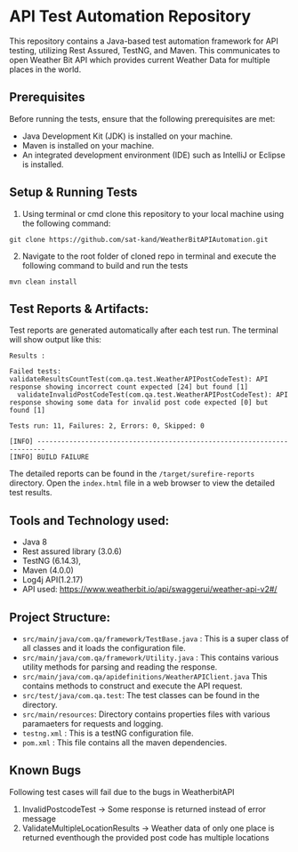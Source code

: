 # API Test Automation Repository

This repository contains a Java-based test automation framework for API testing, utilizing Rest Assured, TestNG, and
Maven.
This communicates to open Weather Bit API which provides current Weather Data for multiple places in the world.

## Prerequisites

Before running the tests, ensure that the following prerequisites are met:

- Java Development Kit (JDK) is installed on your machine.
- Maven is installed on your machine.
- An integrated development environment (IDE) such as IntelliJ or Eclipse is installed.

## Setup & Running Tests

1. Using terminal or cmd clone this repository to your local machine using the following command:

```
git clone https://github.com/sat-kand/WeatherBitAPIAutomation.git
```

2. Navigate to the root folder of cloned repo in terminal and execute the following command to build and run the tests

```
mvn clean install
```

## Test Reports & Artifacts:

Test reports are generated automatically after each test run. The terminal will show output like this:

```shell
Results :

Failed tests: validateResultsCountTest(com.qa.test.WeatherAPIPostCodeTest): API response showing incorrect count expected [24] but found [1]
  validateInvalidPostCodeTest(com.qa.test.WeatherAPIPostCodeTest): API response showing some data for invalid post code expected [0] but found [1]

Tests run: 11, Failures: 2, Errors: 0, Skipped: 0

[INFO] ------------------------------------------------------------------------
[INFO] BUILD FAILURE

```

The detailed reports can be found in the `/target/surefire-reports` directory. Open the `index.html` file in a web
browser to view the detailed test results.

## Tools and Technology used:

- Java 8
- Rest assured library (3.0.6)
- TestNG (6.14.3),
- Maven (4.0.0)
- Log4j API(1.2.17)
- API used: https://www.weatherbit.io/api/swaggerui/weather-api-v2#/

## Project Structure:

- `src/main/java/com.qa/framework/TestBase.java` : This is a super class of all classes and it loads the configuration
  file.
- `src/main/java/com.qa/framework/Utility.java` : This contains various utility methods for parsing and reading the
  response.
- `src/main/java/com.qa/apidefinitions/WeatherAPIClient.java` This contains methods to construct and execute the API
  request.
- `src/test/java/com.qa.test`: The test classes can be found in the directory.
- `src/main/resources`: Directory contains properties files with various paramaeters for requests and logging.
- `testng.xml` : This is a testNG configuration file.
- `pom.xml` : This file contains all the maven dependencies.

## Known Bugs

Following test cases will fail due to the bugs in WeatherbitAPI

1. InvalidPostcodeTest -> Some response is returned instead of error message
2. ValidateMultipleLocationResults -> Weather data of only one place is returned eventhough the provided post code has
   multiple locations